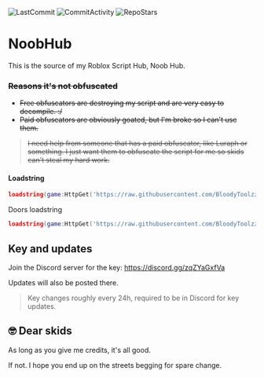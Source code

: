 ![LastCommit](https://img.shields.io/github/last-commit/BloodyToolzz/NoobHub)
![CommitActivity](https://img.shields.io/github/commit-activity/m/BloodyToolzz/NoobHub)
![RepoStars](https://img.shields.io/github/stars/BloodyToolzz/NoobHub)
# NoobHub

This is the source of my Roblox Script Hub, Noob Hub. 

### <s>Reasons it's not obfuscated
- Free obfuscators are destroying my script and are very easy to decompile. :/
- Paid obfuscators are obviously goated, but I'm broke so I can't use them.

> I need help from someone that has a paid obfuscator, like Luraph or something. I just want them to obfuscate the script for me so skids can't steal my hard work.
</s>

#### Loadstring
```lua
loadstring(game:HttpGet('https://raw.githubusercontent.com/BloodyToolzz/NoobHub/main/NoobHub'))()
```
Doors loadstring
```lua
loadstring(game:HttpGet('https://raw.githubusercontent.com/BloodyToolzz/NoobHub/main/NoobHubDoors'))()
```

## Key and updates
Join the Discord server for the key: https://discord.gg/zqZYaGxfVa

Updates will also be posted there.
> Key changes roughly every 24h, required to be in Discord for key updates.

## 🤓 Dear skids
As long as you give me credits, it's all good.

If not. I hope you end up on the streets begging for spare change.
